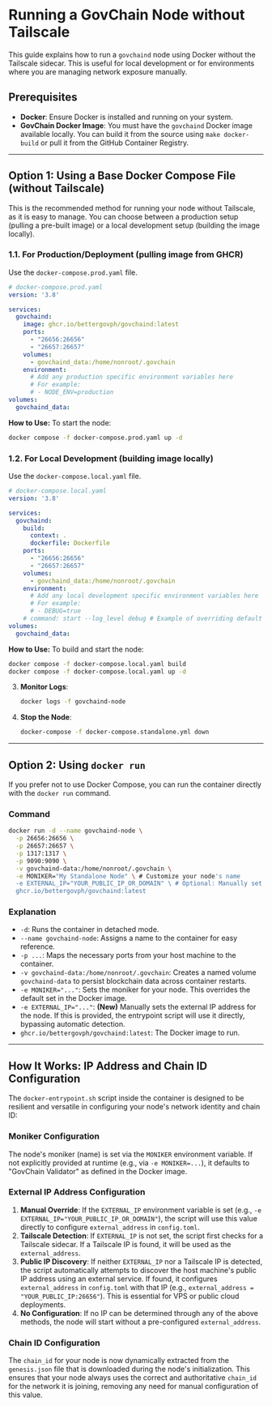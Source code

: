 # Running a GovChain Node without Tailscale

This guide explains how to run a `govchaind` node using Docker without the Tailscale sidecar. This is useful for local development or for environments where you are managing network exposure manually.

## Prerequisites

- **Docker**: Ensure Docker is installed and running on your system.
- **GovChain Docker Image**: You must have the `govchaind` Docker image available locally. You can build it from the source using `make docker-build` or pull it from the GitHub Container Registry.

---

## Option 1: Using a Base Docker Compose File (without Tailscale)

This is the recommended method for running your node without Tailscale, as it is easy to manage. You can choose between a production setup (pulling a pre-built image) or a local development setup (building the image locally).

### 1.1. For Production/Deployment (pulling image from GHCR)

Use the `docker-compose.prod.yaml` file.

```yaml
# docker-compose.prod.yaml
version: '3.8'

services:
  govchaind:
    image: ghcr.io/bettergovph/govchaind:latest
    ports:
      - "26656:26656"
      - "26657:26657"
    volumes:
      - govchaind_data:/home/nonroot/.govchain
    environment:
      # Add any production specific environment variables here
      # For example:
      # - NODE_ENV=production
volumes:
  govchaind_data:
```

**How to Use:**
To start the node:
```bash
docker compose -f docker-compose.prod.yaml up -d
```

### 1.2. For Local Development (building image locally)

Use the `docker-compose.local.yaml` file.

```yaml
# docker-compose.local.yaml
version: '3.8'

services:
  govchaind:
    build:
      context: .
      dockerfile: Dockerfile
    ports:
      - "26656:26656"
      - "26657:26657"
    volumes:
      - govchaind_data:/home/nonroot/.govchain
    environment:
      # Add any local development specific environment variables here
      # For example:
      # - DEBUG=true
    # command: start --log_level debug # Example of overriding default command
volumes:
  govchaind_data:
```

**How to Use:**
To build and start the node:
```bash
docker compose -f docker-compose.local.yaml build
docker compose -f docker-compose.local.yaml up -d
```

3.  **Monitor Logs**:
    ```bash
    docker logs -f govchaind-node
    ```

4.  **Stop the Node**:
    ```bash
    docker-compose -f docker-compose.standalone.yml down
    ```

---

## Option 2: Using `docker run`

If you prefer not to use Docker Compose, you can run the container directly with the `docker run` command.

### Command

```bash
docker run -d --name govchaind-node \
  -p 26656:26656 \
  -p 26657:26657 \
  -p 1317:1317 \
  -p 9090:9090 \
  -v govchaind-data:/home/nonroot/.govchain \
  -e MONIKER="My Standalone Node" \ # Customize your node's name
  -e EXTERNAL_IP="YOUR_PUBLIC_IP_OR_DOMAIN" \ # Optional: Manually set external IP
  ghcr.io/bettergovph/govchaind:latest
```

### Explanation

- `-d`: Runs the container in detached mode.
- `--name govchaind-node`: Assigns a name to the container for easy reference.
- `-p ...`: Maps the necessary ports from your host machine to the container.
- `-v govchaind-data:/home/nonroot/.govchain`: Creates a named volume `govchaind-data` to persist blockchain data across container restarts.
- `-e MONIKER="..."`: Sets the moniker for your node. This overrides the default set in the Docker image.
- `-e EXTERNAL_IP="..."`: **(New)** Manually sets the external IP address for the node. If this is provided, the entrypoint script will use it directly, bypassing automatic detection.
- `ghcr.io/bettergovph/govchaind:latest`: The Docker image to run.

---

## How It Works: IP Address and Chain ID Configuration

The `docker-entrypoint.sh` script inside the container is designed to be resilient and versatile in configuring your node's network identity and chain ID:

### Moniker Configuration

The node's moniker (name) is set via the `MONIKER` environment variable. If not explicitly provided at runtime (e.g., via `-e MONIKER=...`), it defaults to "GovChain Validator" as defined in the Docker image.

### External IP Address Configuration

1.  **Manual Override**: If the `EXTERNAL_IP` environment variable is set (e.g., `-e EXTERNAL_IP="YOUR_PUBLIC_IP_OR_DOMAIN"`), the script will use this value directly to configure `external_address` in `config.toml`.
2.  **Tailscale Detection**: If `EXTERNAL_IP` is not set, the script first checks for a Tailscale sidecar. If a Tailscale IP is found, it will be used as the `external_address`.
3.  **Public IP Discovery**: If neither `EXTERNAL_IP` nor a Tailscale IP is detected, the script automatically attempts to discover the host machine's public IP address using an external service. If found, it configures `external_address` in `config.toml` with that IP (e.g., `external_address = "YOUR_PUBLIC_IP:26656"`). This is essential for VPS or public cloud deployments.
4.  **No Configuration**: If no IP can be determined through any of the above methods, the node will start without a pre-configured `external_address`.

### Chain ID Configuration

The `chain_id` for your node is now dynamically extracted from the `genesis.json` file that is downloaded during the node's initialization. This ensures that your node always uses the correct and authoritative `chain_id` for the network it is joining, removing any need for manual configuration of this value.
